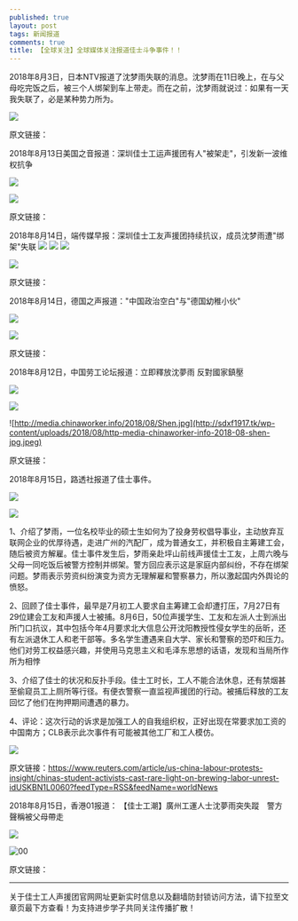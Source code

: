 ```yaml
---
published: true
layout: post
tags: 新闻报道
comments: true
title: 【全球关注】全球媒体关注报道佳士斗争事件！！
---
```


2018年8月3日，日本NTV报道了沈梦雨失联的消息。沈梦雨在11日晚上，在与父母吃完饭之后，被三个人绑架到车上带走。而在之前，沈梦雨就说过：如果有一天我失联了，必是某种势力所为。

![](http://sdxf1917.tk/wp-content/uploads/2018/08/word-image-4.jpeg)

原文链接：[](https://headlines.yahoo.co.jp/videonews/nnn?a=20180813-00000065-nnn-int)

2018年8月13日美国之音报道：深圳佳士工运声援团有人"被架走"，引发新一波维权抗争

![](http://sdxf1917.tk/wp-content/uploads/2018/08/word-image-10.png)

![](http://sdxf1917.tk/wp-content/uploads/2018/08/word-image-11.png)

原文链接： [](https://www.voachinese.com/a/Latest-Rally-By-Shenzhen-Jiashi-Jasic-20180813/4525974.html)

2018年8月14日，端传媒早报：深圳佳士工友声援团持续抗议，成员沈梦雨遭"绑架"失联 ![](http://sdxf1917.tk/wp-content/uploads/2018/08/word-image-12.png) ![](http://sdxf1917.tk/wp-content/uploads/2018/08/word-image-13.png) ![](http://sdxf1917.tk/wp-content/uploads/2018/08/word-image-14.png)

![](http://sdxf1917.tk/wp-content/uploads/2018/08/word-image-15.png)

原文链接：[](https://theinitium.com/article/20180814-morning-brief/)

2018年8月14日，德国之声报道："中国政治空白"与"德国幼稚小伙"

![](http://sdxf1917.tk/wp-content/uploads/2018/08/word-image-16.png)

![](http://sdxf1917.tk/wp-content/uploads/2018/08/word-image-17.png)

原文链接：

[](https://www.dw.com/zh/%E5%BE%B7%E8%AF%AD%E5%AA%92%E4%BD%93%E4%B8%AD%E5%9B%BD%E6%94%BF%E6%B2%BB%E7%A9%BA%E7%99%BD%E4%B8%8E%E5%BE%B7%E5%9B%BD%E5%B9%BC%E7%A8%9A%E5%B0%8F%E4%BC%99/a-45080970?&zhongwen=simp)

2018年8月12日，中国劳工论坛报道：立即釋放沈夢雨 反對國家鎮壓

![](http://sdxf1917.tk/wp-content/uploads/2018/08/word-image-18.png)

![](http://sdxf1917.tk/wp-content/uploads/2018/08/word-image-19.png)

![http://media.chinaworker.info/2018/08/Shen.jpg](http://sdxf1917.tk/wp-content/uploads/2018/08/http-media-chinaworker-info-2018-08-shen-jpg.jpeg)

原文链接：[](http://chinaworker.info/zh/2018/08/12/18354/)

2018年8月15日，路透社报道了佳士事件。

![](http://sdxf1917.tk/wp-content/uploads/2018/08/word-image-20.png)

![](http://sdxf1917.tk/wp-content/uploads/2018/08/c-users-appdata-local-temp-image-jpg.jpeg)

1、介绍了梦雨，一位名校毕业的硕士生如何为了投身劳权倡导事业，主动放弃互联网企业的优厚待遇，走进广州的汽配厂，成为普通女工，并积极自主筹建工会，随后被资方解雇。佳士事件发生后，梦雨亲赴坪山前线声援佳士工友，上周六晚与父母一同吃饭后被警方控制并绑架。警方回应表示这是家庭内部纠纷，不存在绑架问题。梦雨表示劳资纠纷演变为资方无理解雇和警察暴力，所以激起国内外舆论的愤怒。

2、回顾了佳士事件，最早是7月初工人要求自主筹建工会却遭打压，7月27日有29位建会工友和声援人士被捕。8月6日，50位声援学生、工友和左派人士到派出所门口抗议，其中包括今年4月要求北大信息公开沈阳教授性侵女学生的岳昕，还有左派退休工人和老干部等。多名学生遭遇来自大学、家长和警察的恐吓和压力。他们对劳工权益感兴趣，并使用马克思主义和毛泽东思想的话语，发现和当局所作所为相悖

3、介绍了佳士的状况和反扑手段。佳士工时长，工人不能合法休息，还有禁烟甚至偷窥员工上厕所等行径。有便衣警察一直监视声援团的行动。被捕后释放的工友回忆了他们在拘押期间遭遇的暴力。

4、评论：这次行动的诉求是加强工人的自我组织权，正好出现在常要求加工资的中国南方；CLB表示此次事件有可能被其他工厂和工人模仿。

![](http://sdxf1917.tk/wp-content/uploads/2018/08/word-image-21.png)

原文链接：https://www.reuters.com/article/us-china-labour-protests-insight/chinas-student-activists-cast-rare-light-on-brewing-labor-unrest-idUSKBN1L0060?feedType=RSS&feedName=worldNews

2018年8月15日，香港01报道： 【佳士工潮】廣州工運人士沈夢雨突失蹤　警方聲稱被父母帶走

![](http://sdxf1917.tk/wp-content/uploads/2018/08/word-image-22.png)

![00](http://sdxf1917.tk/wp-content/uploads/2018/08/aeacurrencycenteea2015aaapoundaaaacurrencyaaeaee.jpeg)

原文链接：[](https://www.hk01.com/%E5%8D%B3%E6%99%82%E4%B8%AD%E5%9C%8B/223148/%E4%BD%B3%E5%A3%AB%E5%B7%A5%E6%BD%AE-%E5%BB%A3%E5%B7%9E%E5%B7%A5%E9%81%8B%E4%BA%BA%E5%A3%AB%E6%B2%88%E5%A4%A2%E9%9B%A8%E7%AA%81%E5%A4%B1%E8%B9%A4-%E8%AD%A6%E6%96%B9%E8%81%B2%E7%A8%B1%E8%A2%AB%E7%88%B6%E6%AF%8D%E5%B8%B6%E8%B5%B0)

---
关于佳士工人声援团官网网址更新实时信息以及翻墙防封锁访问方法，请下拉至文章页最下方查看！为支持进步学子共同关注传播扩散！
